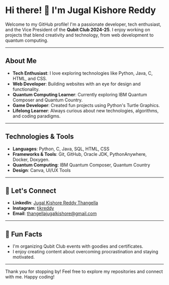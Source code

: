 # Hi there! 👋 I'm Jugal Kishore Reddy

Welcome to my GitHub profile! I'm a passionate developer, tech enthusiast, and the Vice President of the **Qubit Club 2024-25**. I enjoy working on projects that blend creativity and technology, from web development to quantum computing.

---

##  About Me
- **Tech Enthusiast**: I love exploring technologies like Python, Java, C, HTML, and CSS.  
- **Web Developer**: Building websites with an eye for design and functionality.  
- **Quantum Computing Learner**: Currently exploring IBM Quantum Composer and Quantum Country.  
- **Game Developer**: Created fun projects using Python's Turtle Graphics.  
- **Lifelong Learner**: Always curious about new technologies, algorithms, and coding paradigms.

---

##  Technologies & Tools
- **Languages**: Python, C, Java, SQL, HTML, CSS  
- **Frameworks & Tools**: Git, GitHub, Oracle JDK, PythonAnywhere, Docker, Doxygen.  
- **Quantum Computing**: IBM Quantum Composer, Quantum Country  
- **Design**: Canva, UI/UX Tools  

---

## 🔗 Let's Connect
- **LinkedIn**: [Jugal Kishore Reddy Thangella](https://linkedin.com/in/jugal-kishore-reddy-thangella)  
- **Instagram**: [tjkreddy](https://www.instagram.com/tjk_reddy_?igsh=MWc2OWZiMnFsenU5Zg%3D%3D&utm_source=qr)  
- **Email**: thangellajugalkishore@gmail.com

---

## 🌱 Fun Facts
-  I'm organizing Qubit Club events with goodies and certificates.  
-  I enjoy creating content about overcoming procrastination and staying motivated.  

---

Thank you for stopping by! Feel free to explore my repositories and connect with me. Happy coding!
